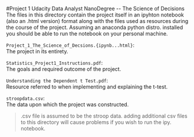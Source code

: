 #Project 1 Udacity Data Analyst NanoDegree -- The Science of Decisions            
The files in this directory contain the project itself in an ipyhton notebook (also an .html version) format along with the files used as resources during the course of the project. Assuming an anaconda python distro. installed you should be able to run the notebook on your personal machine.        

`Project_1_The_Science_of_Decsions.{ipynb...html}`:              
	The project in its entirety. 

`Statistics_Project1_Instructions.pdf`:         
	The goals and required outcome of the project.

`Understanding the Dependent t Test.pdf`:       
	Resource referred to when implementing and explaining the t-test. 

`stroopdata.csv`:          
	The data upon which the project was constructed.    

> .csv file is assumed to be the stroop data. adding additional csv files to this directory will cause problems if you wish to run the ipy. notebook.  
